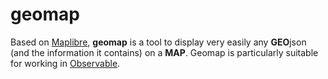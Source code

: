 # geomap

Based on [Maplibre](https://maplibre.org/), **geomap** is a tool to display very easily any **GEO**json (and the information it contains) on a **MAP**. Geomap is particularly suitable for working in [Observable](https://observablehq.com/).
